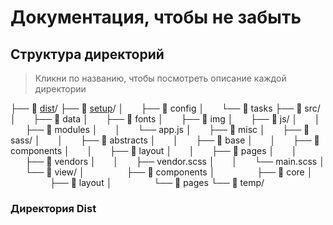 # Документация, чтобы не забыть

## Структура директорий

> Кликни по названию, чтобы посмотреть описание каждой директории

├── 📁 [dist](#dist)/
├── 📁 [setup](#setup)/
│ &nbsp;&nbsp;&nbsp;&nbsp;&nbsp;&nbsp;├── 📁 config
│ &nbsp;&nbsp;&nbsp;&nbsp;&nbsp;&nbsp;└── 📁 tasks
├── 📁 src/
│ &nbsp;&nbsp;&nbsp;&nbsp;&nbsp;&nbsp;├── 📁 data
│ &nbsp;&nbsp;&nbsp;&nbsp;&nbsp;&nbsp;├── 📁 fonts
│ &nbsp;&nbsp;&nbsp;&nbsp;&nbsp;&nbsp;├── 📁 img
│ &nbsp;&nbsp;&nbsp;&nbsp;&nbsp;&nbsp;├── 📁 js/
│ &nbsp;&nbsp;&nbsp;&nbsp;&nbsp;&nbsp;│ &nbsp;&nbsp;&nbsp;&nbsp;&nbsp;&nbsp;├── 📁 modules
│ &nbsp;&nbsp;&nbsp;&nbsp;&nbsp;&nbsp;│ &nbsp;&nbsp;&nbsp;&nbsp;&nbsp;&nbsp;└── app.js
│ &nbsp;&nbsp;&nbsp;&nbsp;&nbsp;&nbsp;├── 📁 misc
│ &nbsp;&nbsp;&nbsp;&nbsp;&nbsp;&nbsp;├── 📁 sass/
│ &nbsp;&nbsp;&nbsp;&nbsp;&nbsp;&nbsp;│ &nbsp;&nbsp;&nbsp;&nbsp;&nbsp;&nbsp;├── 📁 abstracts
│ &nbsp;&nbsp;&nbsp;&nbsp;&nbsp;&nbsp;│ &nbsp;&nbsp;&nbsp;&nbsp;&nbsp;&nbsp;├── 📁 base
│ &nbsp;&nbsp;&nbsp;&nbsp;&nbsp;&nbsp;│ &nbsp;&nbsp;&nbsp;&nbsp;&nbsp;&nbsp;├── 📁 components
│ &nbsp;&nbsp;&nbsp;&nbsp;&nbsp;&nbsp;│ &nbsp;&nbsp;&nbsp;&nbsp;&nbsp;&nbsp;├── 📁 layout
│ &nbsp;&nbsp;&nbsp;&nbsp;&nbsp;&nbsp;│ &nbsp;&nbsp;&nbsp;&nbsp;&nbsp;&nbsp;├── 📁 pages
│ &nbsp;&nbsp;&nbsp;&nbsp;&nbsp;&nbsp;│ &nbsp;&nbsp;&nbsp;&nbsp;&nbsp;&nbsp;├── 📁 vendors
│ &nbsp;&nbsp;&nbsp;&nbsp;&nbsp;&nbsp;│ &nbsp;&nbsp;&nbsp;&nbsp;&nbsp;&nbsp;├── vendor.scss
│ &nbsp;&nbsp;&nbsp;&nbsp;&nbsp;&nbsp;│ &nbsp;&nbsp;&nbsp;&nbsp;&nbsp;&nbsp;└── main.scss
│ &nbsp;&nbsp;&nbsp;&nbsp;&nbsp;&nbsp;└── 📁 view/
│ &nbsp;&nbsp;&nbsp;&nbsp;&nbsp;&nbsp;&nbsp;&nbsp;&nbsp;&nbsp;&nbsp;&nbsp;&nbsp;&nbsp;&nbsp;&nbsp;├── 📁 components
│ &nbsp;&nbsp;&nbsp;&nbsp;&nbsp;&nbsp;&nbsp;&nbsp;&nbsp;&nbsp;&nbsp;&nbsp;&nbsp;&nbsp;&nbsp;&nbsp;├── 📁 core
│ &nbsp;&nbsp;&nbsp;&nbsp;&nbsp;&nbsp;&nbsp;&nbsp;&nbsp;&nbsp;&nbsp;&nbsp;&nbsp;&nbsp;&nbsp;&nbsp;├── 📁 layout
│ &nbsp;&nbsp;&nbsp;&nbsp;&nbsp;&nbsp;&nbsp;&nbsp;&nbsp;&nbsp;&nbsp;&nbsp;&nbsp;&nbsp;&nbsp;&nbsp;└── 📁 pages
└── 📁 temp/

### <a id='dist'></a> Директория Dist
